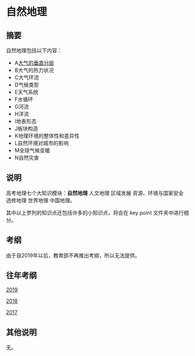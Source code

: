 # 自然地理

## 摘要

自然地理包括以下内容：

- A[大气的垂直分层](https://github.com/microseyuyu/High_School/blob/Geography/自然地理/key%20point/大气的垂直分层.md)
- B大气的热力状况
- C大气环流
- D气候类型
- E天气系统
- F水循环
- G河流
- H洋流
- I地表形态
- J板块构造
- K地理环境的整体性和差异性
- L自然环境对城市的影响
- M全球气候变暖
- N自然灾害

## 说明

高考地理七个大知识模块：**自然地理** 人文地理 区域发展 资源、环境与国家安全 选修地理 世界地理 中国地理。

其中以上罗列的知识点还包括许多的小知识点，将会在 key point 文件夹中进行细分。

## 考纲

由于自2019年以后，教育部不再推出考纲，所以无法提供。

## 往年考纲

[2019](https://gaokao.neea.edu.cn/html1/report/19012/5851-1.htm)

[2018](https://gaokao.neea.edu.cn/html1/report/1712/8569-1.htm)

[2017](https://www.neea.edu.cn/res/Home/structure/09157081f85704cfab9a86e0ce3cea46.pdf)

## 其他说明

无。
